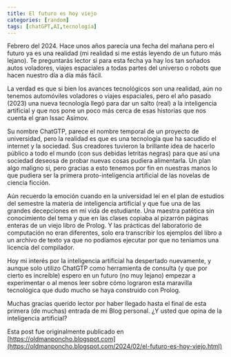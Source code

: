 ```yaml
---
title: El futuro es hoy viejo
categories: [random]
tags: [chatGPT,AI,tecnología]
---
```


Febrero del 2024. Hace unos años parecía una fecha del mañana pero el futuro ya es una realidad (mi realidad si me estás leyendo de un futuro más lejano). Te preguntarás lector si para esta fecha ya hay los tan soñados autos voladores, viajes espaciales a todas partes del universo o robots que hacen nuestro día a día más fácil.

La verdad es que si bien los avances tecnológicos son una realidad, aún no tenemos automóviles voladores o viajes espaciales, pero el año pasado (2023) una nueva tecnología llegó para dar un salto (real) a la inteligencia artificial y que nos pone un poco más cerca de esas historias que nos cuenta el gran Issac Asimov.

Su nombre ChatGTP, parece el nombre temporal de un proyecto de universidad, pero la realidad es que es una tecnología que ha sacudido el internet y la sociedad. Sus creadores tuvieron la brillante idea de hacerlo público a todo el mundo (con sus debidas letritas negras) para que así una sociedad deseosa de probar nuevas cosas pudiera alimentarla. Un plan algo maligno si, pero gracias a esto tenemos por fin en nuestras manos lo que pudiera ser la primera proto-inteligencia artificial de las novelas de ciencia ficción.

Aún recuerdo la emoción cuando en la universidad leí en el plan de estudios del semestre la materia de inteligencia artificial y que fue una de las grandes decepciones en mi vida de estudiante. Una maestra patética sin conocimiento del tema y que en las clases copiaba al pizarrón páginas enteras de un viejo libro de Prolog. Y las prácticas del laboratorio de computación no eran diferentes, solo era transcribir los ejemplos del libro a un archivo de texto ya que no podíamos ejecutar por que no teníamos una licencia del compilador.

Hoy mi interés por la inteligencia artificial ha despertado nuevamente, y aunque solo utilizo ChatGTP como herramienta de consulta (y que por cierto es increíble) espero en un futuro (no muy lejano) empezar a experimentar o al menos leer sobre cómo lograron esta maravilla tecnológica que dudo mucho se haya construido con Prolog.

Muchas gracias querido lector por haber llegado hasta el final de esta primera (de muchas) entrada de mi Blog personal. ¿Y usted que opina de la inteligencia artificial?

Esta post fue originalmente publicado en [https://oldmanponcho.blogspot.com](https://oldmanponcho.blogspot.com/2024/02/el-futuro-es-hoy-viejo.html)